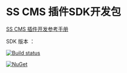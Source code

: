 ﻿# SS CMS 插件SDK开发包

[SS CMS 插件开发参考手册](https://www.siteserver.cn/docs/plugins)

SDK 版本 ：

[![Build status](https://ci.appveyor.com/api/projects/status/dv89ciqao5u9fjgv/branch/master?svg=true)](https://ci.appveyor.com/project/starlying/siteserver-plugin/branch/master)

[![NuGet](https://img.shields.io/nuget/v/SS.CMS.Abstractions.svg)](https://www.nuget.org/packages/SS.CMS.Abstractions)

